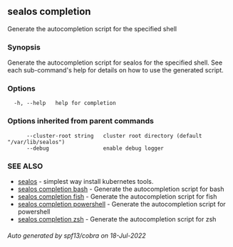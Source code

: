 ## sealos completion

Generate the autocompletion script for the specified shell

### Synopsis

Generate the autocompletion script for sealos for the specified shell.
See each sub-command's help for details on how to use the generated script.


### Options

```
  -h, --help   help for completion
```

### Options inherited from parent commands

```
      --cluster-root string   cluster root directory (default "/var/lib/sealos")
      --debug                 enable debug logger
```

### SEE ALSO

* [sealos](sealos.md)	 - simplest way install kubernetes tools.
* [sealos completion bash](sealos_completion_bash.md)	 - Generate the autocompletion script for bash
* [sealos completion fish](sealos_completion_fish.md)	 - Generate the autocompletion script for fish
* [sealos completion powershell](sealos_completion_powershell.md)	 - Generate the autocompletion script for powershell
* [sealos completion zsh](sealos_completion_zsh.md)	 - Generate the autocompletion script for zsh

###### Auto generated by spf13/cobra on 18-Jul-2022
